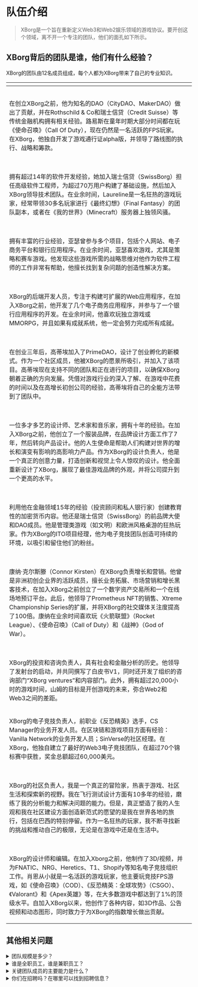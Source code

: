 # 队伍介绍

> XBorg是一个旨在重新定义Web3和Web2娱乐领域的游戏协议。要开创这个领域，离不开一个专注的团队，他们的面孔如下所示。

## XBorg背后的团队是谁，他们有什么经验？

XBorg的团队由12名成员组成，每个人都为XBorg带来了自己的专业知识。

<table data-view="cards" data-full-width="true"><thead><tr><th></th><th data-hidden data-card-cover data-type="files"></th></tr></thead><tbody><tr><td><p><img src="../.gitbook/assets/image (7).png" alt=""></p><p>在创立XBorg之前，他为知名的DAO（CityDAO、MakerDAO）做出了贡献，并在Rothschild &#x26; Co和瑞士信贷（Credit Suisse）等传统金融机构拥有相关经验。路易斯在童年时期大部分时间都在玩《使命召唤》（Call Of Duty），现在仍然是一名活跃的FPS玩家。在XBorg，他独自开发了游戏通行证alpha版，并领导了路线图的执行、战略和筹款。</p></td><td></td></tr><tr><td><p><img src="../.gitbook/assets/image (11).png" alt=""></p><p>拥有超过14年的软件开发经验，她加入瑞士信贷（SwissBorg）担任高级软件工程师，为超过70万用户构建了基础设施，然后加入XBorg领导技术团队。在业余时间，Laureline是一名狂热的游戏玩家，经常带领30多名玩家进行《最终幻想》（Final Fantasy）的团队副本，或者在《我的世界》（Minecraft）服务器上独领风骚。</p></td><td></td></tr><tr><td><p><img src="../.gitbook/assets/image (12).png" alt=""></p><p>拥有丰富的行业经验，亚瑟曾参与多个项目，包括个人网站、电子商务平台和银行应用程序。在业余时间，亚瑟喜欢游戏，尤其是策略和赛车游戏。他发现这些游戏所需的战略思维对他作为软件工程师的工作非常有帮助，他擅长找到复杂问题的创造性解决方案。</p></td><td></td></tr><tr><td><p><img src="../.gitbook/assets/image (1).png" alt=""></p><p>XBorg的后端开发人员，专注于构建可扩展的Web应用程序，在加入XBorg之前，他开发了几个电子商务应用程序，并参与了一个银行应用程序的开发。在业余时间，他喜欢玩独立游戏或MMORPG，并且如果有成就系统，他一定会努力完成所有成就。</p></td><td></td></tr><tr><td><p><img src="../.gitbook/assets/image (2).png" alt=""></p><p>在创业三年后，高蒂埃加入了PrimeDAO，设计了创业孵化的新模式。作为一个社区成员，他被XBorg的愿景所吸引，并加入了该项目。高蒂埃现在支持不同的团队和正在进行的项目，以确保XBorg朝着正确的方向发展。凭借对游戏行业的深入了解、在游戏中花费的时间以及在高增长初创公司的经验，高蒂埃将自己的全能方法带到了团队中。</p></td><td></td></tr><tr><td><p><img src="../.gitbook/assets/image (15).png" alt=""></p><p>一位多才多艺的设计师、艺术家和音乐家，拥有十年的经验。在加入XBorg之前，他创立了一个服装品牌，在品牌设计方面工作了7年，然后转向产品设计。他的人生使命是帮助人们构建对世界的增长和演变有影响的高影响力产品。作为XBorg的设计负责人，他是一个真正的创意力量，打造创新和视觉上令人惊叹的设计。他全面重新设计了XBorg，展现了最佳游戏品牌的外观，并将公司提升到一个更高的水平。</p></td><td></td></tr><tr><td><p><img src="../.gitbook/assets/image (6).png" alt=""></p><p>利用他在金融领域15年的经验（投资顾问和私人银行家）创建教育性的加密货币内容。他还是瑞士信贷（SwissBorg）的前品牌大使和DAO成员。他是管理类游戏（如文明）和欧洲风格桌游的狂热玩家。作为XBorg的ITO项目经理，他为电子竞技团队创造可持续的环境，以吸引和留住他们的粉丝。</p></td><td></td></tr><tr><td><p><img src="../.gitbook/assets/image.png" alt=""></p><p>康纳·克尔斯滕（Connor Kirsten）在XBorg负责增长和营销。他曾是非洲初创企业界的活跃成员，擅长业务拓展、市场营销和增长黑客技术，在加入XBorg之前创立了一个数字资产交易所和一个在线场地预订平台。此后，他领导了Prometheus NFT的销售、Xtreme Championship Series的扩展，并将XBorg的社交媒体关注度提高了100倍。康纳在业余时间喜欢玩《火箭联盟》（Rocket League）、《使命召唤》（Call of Duty）和《战神》（God of War）。</p></td><td></td></tr><tr><td><p><img src="../.gitbook/assets/image (8).png" alt=""></p><p>XBorg的投资和咨询负责人，具有社会和金融分析的历史。他领导了发射台的启动，并共同撰写了白皮书V1，同时还开发了组织的咨询部门“XBorg ventures”和内容部门。此外，拥有超过20,000小时的游戏时间，山姆的目标是开创游戏的未来，弥合Web2和Web3之间的差距。</p></td><td></td></tr><tr><td><p></p><p><img src="../.gitbook/assets/image (9).png" alt="">XBorg的电子竞技负责人，前职业《反恐精英》选手，CS Manager的业务开发人员。在区块链和游戏项目方面有经验：Vanilla Network的业务开发人员；SinVerse的社区经理。在XBorg，他独自建立了最好的Web3电子竞技团队，在超过70个锦标赛中获胜，奖金总额超过60,000美元。</p></td><td></td></tr><tr><td><p><img src="../.gitbook/assets/image (3).png" alt=""></p><p>XBorg的社区负责人，我是一个真正的冒险家，热衷于游戏、社区生活和探索新的视野。我在飞行测试设计方面有10多年的经验，磨练了我的分析能力和解决问题的能力。但是，真正塑造了我的人生观和我在社区建设方面创造新范式的愿望的是我在世界各地的旅行，包括在巴西的特别停留。作为一名狂热的玩家，我不断寻找新的挑战和推动自己的极限，无论是在游戏中还是在生活中。</p></td><td></td></tr><tr><td><p><img src="../.gitbook/assets/image (10).png" alt=""></p><p>XBorg的设计师和编辑。在加入Xborg之前，他制作了3D/视频，并为FNATIC、NRG、Heretics、T1、Shopify等知名电子竞技组织工作。肖恩从小就是一名活跃的游戏玩家，他主要玩竞技FPS游戏，如《使命召唤》（COD）、《反恐精英：全球攻势》（CSGO）、《Valorant》和《Apex英雄》等，在大多数游戏中都达到了1%的顶级水平。自加入XBorg以来，他创作了各种内容，如3D作品、公告视频和动态图形，同时致力于为XBorg的指数增长做出贡献。</p></td><td></td></tr></tbody></table>

## 其他相关问题

<details>

<summary>团队规模是多少？</summary>

目前有**12名全职员工**。

</details>

<details>

<summary>谁是全职员工，谁是兼职员工？</summary>

**所有**团队成员都是全职员工。

</details>

<details>

<summary>关键团队成员的主要能力是什么？</summary>

我们的团队拥有多样化的技能，但我们都对游戏和电子竞技充满热情。我们的技能范围从软件工程和智能合约开发到业务拓展、产品设计和社区管理。

</details>

<details>

<summary>你们在招聘吗？在哪里可以找到招聘信息？</summary>

是的，我们正在招聘软件工程师、设计师和产品经理。招聘职位可以在这里找到：

[https://jobs.lever.co/swissborg?department=XBorg](https://jobs.lever.co/swissborg?department=XBorg)

</details>